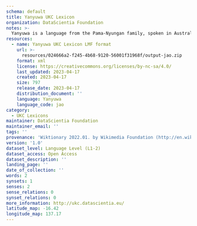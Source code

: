 ```yaml
---
schema: default
title: Yanyuwa UKC Lexicon
organization: DataScientia Foundation
notes: >-
  Yanyuwa is a language from the Pama-Nyungan family, spoken in Australia. The UKC Lexicon of Yanyuwa is represented as a lexico-semantic network. It consists of words, word senses, synsets, as well as sense-level and synset-level relationships.
resources:
  - name: Yanyuwa UKC Lexicon LMF format
    url: >-
      resources/024666a2-f245-4b68-9120-56001f31968f/output-jao.zip
    format: xml
    license: https://creativecommons.org/licenses/by-nc-sa/4.0/
    last_updated: 2023-04-17
    created: 2023-04-17
    size: 797
    release_date: 2023-04-17
    distribution_document: ''
    language: Yanyuwa
    language_code: jao
category:
  - UKC Lexicons
maintainer: DataScientia Foundation
maintainer_email: ''
tags: ''
provenance: 'Wiktionary 2022.01. by Wikimedia Foundation (http://en.wiktionary.org); Princeton WordNet 2.1 by Princeton University (https://wordnet.princeton.edu)'
version: '1.0'
dataset_level: Language Level (L1-2)
dataset_access: Open Access
dataset_description: ''
landing_page: ''
date_of_collection: ''
words: 2
synsets: 1
senses: 2
sense_relations: 0
synset_relations: 0
more_information: http://ukc.datascientia.eu/
latitude_map: -16.42
longitude_map: 137.17
---
```

